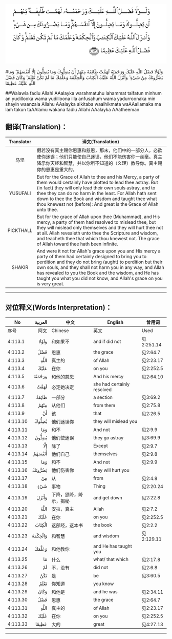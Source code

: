 ![004:113](images/004_113.gif)

#وَلَوْلَا فَضْلُ اللَّهِ عَلَيْكَ وَرَحْمَتُهُ لَهَمَّتْ طَائِفَةٌ مِنْهُمْ أَنْ يُضِلُّوكَ وَمَا يُضِلُّونَ إِلَّا أَنْفُسَهُمْ ۖ وَمَا يَضُرُّونَكَ مِنْ شَيْءٍ ۚ وَأَنْزَلَ اللَّهُ عَلَيْكَ الْكِتَابَ وَالْحِكْمَةَ وَعَلَّمَكَ مَا لَمْ تَكُنْ تَعْلَمُ ۚ وَكَانَ فَضْلُ اللَّهِ عَلَيْكَ عَظِيمًا 

##Walawla fadlu Allahi AAalayka warahmatuhu lahammat taifatun minhum an yudillooka wama yudilloona illa anfusahum wama yadurroonaka min shayin waanzala Allahu AAalayka alkitaba waalhikmata waAAallamaka ma lam takun taAAlamu wakana fadlu Allahi AAalayka AAatheeman 

## 翻译(Translation)：

| Translator | 译文(Translation)                                            |
| :--------: | ------------------------------------------------------------ |
|    马坚    | 假若没有真主赐你恩惠和慈恩，那末，他们中的一部分人，必欲使你迷误；他们只能使自己迷误，他们不能伤害你一丝毫。真主降示你天经和智慧，并以你所不知道的（义理）教导你。真主赐你的恩惠是重大的。 |
|  YUSUFALI  | But for the Grace of Allah to thee and his Mercy, a party of them would certainly have plotted to lead thee astray. But (in fact) they will only lead their own souls astray, and to thee they can do no harm in the least. For Allah hath sent down to thee the Book and wisdom and taught thee what thou knewest not (before): And great is the Grace of Allah unto thee. |
| PICKTHALL  | But for the grace of Allah upon thee (Muhammad), and His mercy, a party of them had resolved to mislead thee, but they will mislead only themselves and they will hurt thee not at all. Allah revealeth unto thee the Scripture and wisdom, and teacheth thee that which thou knewest not. The grace of Allah toward thee hath been infinite. |
|   SHAKIR   | And were it not for Allah's grace upon you and His mercy a party of them had certainly designed to bring you to perdition and they do not bring (aught) to perdition but their own souls, and they shall not harm you in any way, and Allah has revealed to you the Book and the wisdom, and He has taught you what you did not know, and Allah's grace on you is very great. |

---

## 对位释义(Words Interpretation)：

| No   | العربية | 中文    | English | 曾用词 |
| ---- | ------: | ------- | ------- | ------ |
| 序号 |    阿文 | Chinese | 英文    | Used   |
| 4:113.1  | وَلَوْلَا   | 和如果不               | and if did not             | 见2:251.14 |
| 4:113.2  | فَضْلُ     | 恩惠                   | the grace                  | 见2:64.7   |
| 4:113.3  | اللَّهِ    | 真主的                 | of Allah                   | 见2:23.17  |
| 4:113.4  | عَلَيْكَ    | 在你                   | on you                     | 见2:252.5  |
| 4:113.5  | وَرَحْمَتُهُ  | 和他的慈恩             | And his mercy              | 见2:64.10  |
| 4:113.6  | لَهَمَّتْ    | 必定她决定             | she had certainly resolved |            |
| 4:113.7  | طَائِفَةٌ   | 一部分                 | a section                  | 见3:69.2   |
| 4:113.8  | مِنْهُمْ    | 从他们                 | from them                  | 见2:75.8   |
| 4:113.9  | أَنْ      | 该                     | that                       | 见2:26.5   |
| 4:113.10 | يُضِلُّوكَ   | 他们迷误你             | they will mislead you      |            |
| 4:113.11 | وَمَا     | 和不                   | And not                    | 见2:9.9    |
| 4:113.12 | يُضِلُّونَ   | 他们使迷误             | they go astray             | 见3:69.9   |
| 4:113.13 | إِلَّا     | 除了                   | Except                     | 见2:9.7    |
| 4:113.14 | أَنْفُسَهُمْ  | 他们自己               | themselves                 | 见2:9.8    |
| 4:113.15 | وَمَا     | 和不                   | And not                    | 见2:9.9    |
| 4:113.16 | يَضُرُّونَكَ  | 他们伤害你             | they will hurt you         |            |
| 4:113.17 | مِنْ      | 从                     | from                       | 见2:4.8    |
| 4:113.18 | شَيْءٍ     | 事物                   | Thing                      | 见2:20.24  |
| 4:113.19 | وَأَنْزَلَ   | 下降，颁降，降示，揭秘 | and get down               | 见2:22.8   |
| 4:113.20 | اللَّهُ    | 安拉，真主             | Allah                      | 见2:7.2 |
| 4:113.21 | عَلَيْكَ    | 在你                   | on you                     | 见2:252.5  |
| 4:113.22 | الْكِتَابَ  | 这部经，这本书         | the book                   | 见2:2.2    |
| 4:113.23 | وَالْحِكْمَةَ | 和智慧                 | and wisdom                 | 见2:129.11 |
| 4:113.24 | وَعَلَّمَكَ   | 和他教你               | and He has taught you      |            |
| 4:113.25 | مَا      | 什么                   | what/ that which           | 见2:17.8   |
| 4:113.26 | لَمْ      | 不，没有               | did not                    | 见2:6.8    |
| 4:113.27 | تَكُنْ     | 是                     | be                         | 见3:60.5   |
| 4:113.28 | تَعْلَمُ    | 你知道                 | you know                   |            |
| 4:113.29 | وَكَانَ    | 和他是                 | and he was                 | 见2:34.11  |
| 4:113.30 | فَضْلُ     | 恩惠                   | the grace                  | 见2:64.7   |
| 4:113.31 | اللَّهِ    | 真主的                 | of Allah                   | 见2:23.17  |
| 4:113.32 | عَلَيْكَ    | 在你                   | on you                     | 见2:252.5  |
| 4:113.33 | عَظِيمًا   | 大的                   | great                      | 见4:27.13  |

---
